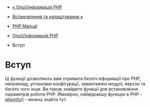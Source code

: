 - [« Опції/інформація PHP](book.info.md)
- [Встановлення та налаштування »](info.setup.md)

- [PHP Manual](index.md)
- [Опції/інформація PHP](book.info.md)
-   Вступ

# Вступ

Ці функції дозволяють вам отримати безліч інформації про PHP,
наприклад, установки конфігурації, завантажені модулі, версію та багато чого
інше. Ви також знайдете функції для встановлення параметрів роботи PHP.
Ймовірно, найвідомішу функцію в PHP -
[phpinfo()](function.phpinfo.md) – можна знайти тут.
